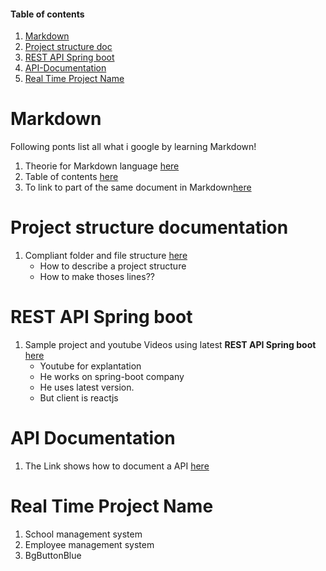 #### Table of contents
1. [Markdown](#markdown)
1. [Project structure doc](#project-structure-documentation)
1. [REST API Spring boot](#rest_api_spring_boot)
1. [API-Documentation](#api-documentation)
1. [Real Time Project Name](#real-time-project-name)




# Markdown
Following ponts list all what i google by learning Markdown!
1.  Theorie for Markdown language [here](https://markdown.de/#list)
1.  Table of contents [here](https://stackoverflow.com/questions/11948245/markdown-to-create-pages-and-table-of-contents)
1.  To link to part of the same document in Markdown[here](https://stackoverflow.com/questions/2822089/how-to-link-to-part-of-the-same-document-in-markdown)

# Project structure documentation
1.  Compliant folder and file structure [here](https://angular.io/guide/styleguide)
     * How to describe a  project structure 
     * How to make thoses lines??

# REST API Spring boot
1. Sample project and youtube Videos using latest **REST API Spring boot** [here](https://github.com/RameshMF/ReactJS-Spring-Boot-CRUD-Full-Stack-App)
     * Youtube for explantation
     * He works on spring-boot company
     * He uses latest version.
     * But client is reactjs

# API Documentation
1. The Link shows how to document a API [here](https://docs.bigbluebutton.org/dev/api.html#API_)

# Real Time Project Name
1. School management system
1. Employee management system
1. BgButtonBlue
